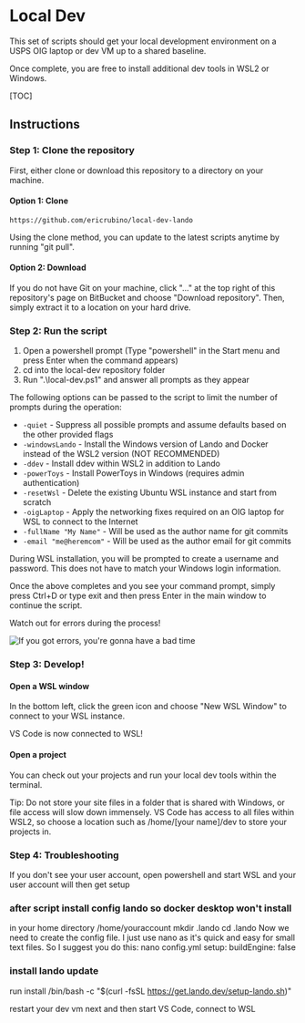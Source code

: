 # Local Dev #

This set of scripts should get your local development environment on a USPS OIG laptop or dev VM up to a shared baseline.

Once complete, you are free to install additional dev tools in WSL2 or Windows.

[TOC]

## Instructions ##

### Step 1: Clone the repository ###

First, either clone or download this repository to a directory on your machine.

#### Option 1: Clone ####

    https://github.com/ericrubino/local-dev-lando

Using the clone method, you can update to the latest scripts anytime by running "git pull".

#### Option 2: Download ####

If you do not have Git on your machine, click "..." at the top right of this repository's page on BitBucket and
choose "Download repository". Then, simply extract it to a location on your hard drive.

### Step 2: Run the script ###

1. Open a powershell prompt (Type "powershell" in the Start menu and press Enter when the command appears)
2. cd into the local-dev repository folder
3. Run ".\local-dev.ps1" and answer all prompts as they appear

The following options can be passed to the script to limit the number of prompts during the operation:

- `-quiet` - Suppress all possible prompts and assume defaults based on the other provided flags
- `-windowsLando` - Install the Windows version of Lando and Docker instead of the WSL2 version (NOT RECOMMENDED)
- `-ddev` - Install ddev within WSL2 in addition to Lando
- `-powerToys` - Install PowerToys in Windows (requires admin authentication)
- `-resetWsl` - Delete the existing Ubuntu WSL instance and start from scratch
- `-oigLaptop` - Apply the networking fixes required on an OIG laptop for WSL to connect to the Internet
- `-fullName "My Name"` - Will be used as the author name for git commits
- `-email "me@heremcom"` - Will be used as the author email for git commits

During WSL installation, you will be prompted to create a username and password. This does not have to match your Windows login information.

Once the above completes and you see your command prompt, simply press Ctrl+D or type exit and then press Enter in the main window to continue the script.

Watch out for errors during the process!

![If you got errors, you're gonna have a bad time](https://i.imgflip.com/6vmiiy.jpg)

### Step 3: Develop!

#### Open a WSL window

In the bottom left, click the green icon and choose "New WSL Window" to connect to your WSL instance.

VS Code is now connected to WSL!

#### Open a project

You can check out your projects and run your local dev tools within the terminal.

Tip: Do not store your site files in a folder that is shared with Windows, or file access will slow down
immensely. VS Code has access to all files within WSL2, so choose a location such as /home/[your name]/dev
to store your projects in.

### Step 4: Troubleshooting ###
If you don't see your user account, open powershell and start WSL and your user account will then get setup

### after script install config lando so docker desktop won't install
in your home directory /home/youraccount
mkdir .lando
cd .lando
Now we need to create the config file. I just use nano as it's quick and easy for small text files. So I suggest you do this: nano config.yml
setup:
  buildEngine: false

### install lando update
run install
/bin/bash -c "$(curl -fsSL https://get.lando.dev/setup-lando.sh)"

restart your dev vm next and then start VS Code, connect to WSL

